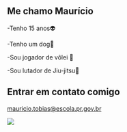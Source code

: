 ## Me chamo Maurício


-Tenho 15 anos👽

-Tenho um dog🐶

-Sou jogador de vôlei 🏐

-Sou lutador de Jiu-jitsu🥋

## Entrar em contato comigo

mauricio.tobias@escola.pr.gov.br

![](https://tenor.com/b2hfU.gif)
